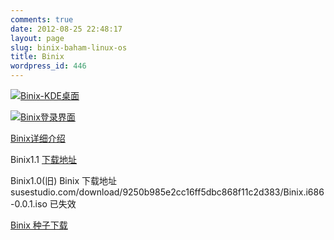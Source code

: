 ```yaml
---
comments: true
date: 2012-08-25 22:48:17
layout: page
slug: binix-baham-linux-os
title: Binix
wordpress_id: 446
---
```


[![Binix-KDE桌面](http://baham.co/images/binix-baham-linux-os/抓图3-300x224.png)](http://baham.co/wp-content/uploads/2012/08/抓图3.png)

[![Binix登录界面](http://baham.co/images/binix-baham-linux-os/抓图2-300x225.png)](http://baham.co/wp-content/uploads/2012/08/抓图2.png)



[Binix详细介绍](http://baham.co/08_25_447.html)



Binix1.1 
[下载地址](http://susestudio.com/download/a5ab5c4a373d2e8000e5f6cb5af4c365/marks_KDE_4_desktop.x86_64-1.1.0.iso)  




Binix1.0(旧)
Binix 下载地址  susestudio.com/download/9250b985e2cc16ff5dbc868f11c2d383/Binix.i686-0.0.1.iso  已失效

[Binix 种子下载](http://baham.co/wp-files/Binix.torrent)


